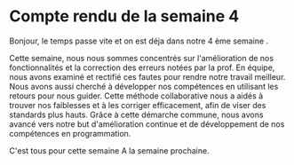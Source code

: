 # Compte rendu de la semaine 4
Bonjour, le temps passe vite et on est déja dans notre 4 ème semaine .

Cette semaine, nous nous sommes concentrés sur l'amélioration de nos fonctionnalités et la correction des erreurs notées par la prof. En équipe, nous avons examiné et rectifié ces fautes pour rendre notre travail meilleur. Nous avons aussi cherché à développer nos compétences en utilisant les retours pour nous guider. Cette méthode collaborative nous a aidés à trouver nos faiblesses et à les corriger efficacement, afin de viser des standards plus hauts. Grâce à cette démarche commune, nous avons avancé vers notre but d'amélioration continue et de développement de nos compétences en programmation.

C'est tous pour cette semaine
A la semaine prochaine.
